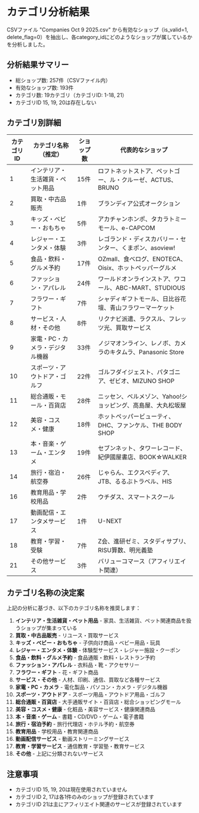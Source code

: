 # カテゴリ分析結果

CSVファイル "Companies Oct 9 2025.csv" から有効なショップ（is_valid=1, delete_flag=0）を抽出し、各category_idにどのようなショップが属しているかを分析しました。

## 分析結果サマリー

- 総ショップ数: 257件（CSVファイル内）
- 有効なショップ数: 193件
- カテゴリ数: 19カテゴリ（カテゴリID: 1-18, 21）
- カテゴリID 15, 19, 20は存在しない

## カテゴリ別詳細

| カテゴリID | カテゴリ名称（推定） | ショップ数 | 代表的なショップ |
|-----------|-------------------|-----------|----------------|
| 1 | インテリア・生活雑貨・ペット用品 | 15件 | ロフトネットストア、ペットゴー、ル・クルーゼ、ACTUS、BRUNO |
| 2 | 買取・中古品販売 | 1件 | ブランディア公式オークション |
| 3 | キッズ・ベビー・おもちゃ | 5件 | アカチャンホンポ、タカラトミーモール、e-CAPCOM |
| 4 | レジャー・エンタメ・体験 | 3件 | レゴランド・ディスカバリー・センター、くまポン、asoview! |
| 5 | 食品・飲料・グルメ予約 | 17件 | OZmall、食べログ、ENOTECA、Oisix、ホットペッパーグルメ |
| 6 | ファッション・アパレル | 24件 | ワールドオンラインストア、ワコール、ABC-MART、STUDIOUS |
| 7 | フラワー・ギフト | 7件 | シャディギフトモール、日比谷花壇、青山フラワーマーケット |
| 8 | サービス・人材・その他 | 8件 | リクナビ派遣、ラクスル、フレッツ光、買取サービス |
| 9 | 家電・PC・カメラ・デジタル機器 | 33件 | ノジマオンライン、レノボ、カメラのキタムラ、Panasonic Store |
| 10 | スポーツ・アウトドア・ゴルフ | 22件 | ゴルフダイジェスト、パタゴニア、ゼビオ、MIZUNO SHOP |
| 11 | 総合通販・モール・百貨店 | 28件 | ニッセン、ベルメゾン、Yahoo!ショッピング、高島屋、大丸松坂屋 |
| 12 | 美容・コスメ・健康 | 18件 | ホットペッパービューティ、DHC、ファンケル、THE BODY SHOP |
| 13 | 本・音楽・ゲーム・エンタメ | 19件 | セブンネット、タワーレコード、紀伊國屋書店、BOOK☆WALKER |
| 14 | 旅行・宿泊・航空券 | 26件 | じゃらん、エクスペディア、JTB、るるぶトラベル、HIS |
| 16 | 教育用品・学校用品 | 2件 | ウチダス、スマートスクール |
| 17 | 動画配信・エンタメサービス | 1件 | U-NEXT |
| 18 | 教育・学習・受験 | 7件 | Z会、進研ゼミ、スタディサプリ、RISU算数、明光義塾 |
| 21 | その他サービス | 3件 | バリューコマース（アフィリエイト関連） |

## カテゴリ名称の決定案

上記の分析に基づき、以下のカテゴリ名称を推奨します：

1. **インテリア・生活雑貨・ペット用品** - 家具、生活雑貨、ペット関連商品を扱うショップが集まっている
2. **買取・中古品販売** - リユース・買取サービス
3. **キッズ・ベビー・おもちゃ** - 子供向け商品・ベビー用品・玩具
4. **レジャー・エンタメ・体験** - 体験型サービス・レジャー施設・クーポン
5. **食品・飲料・グルメ予約** - 食品通販・飲料・レストラン予約
6. **ファッション・アパレル** - 衣料品・靴・アクセサリー
7. **フラワー・ギフト** - 花・ギフト商品
8. **サービス・その他** - 人材、印刷、通信、買取など各種サービス
9. **家電・PC・カメラ** - 電化製品・パソコン・カメラ・デジタル機器
10. **スポーツ・アウトドア** - スポーツ用品・アウトドア用品・ゴルフ
11. **総合通販・百貨店** - 大手通販サイト・百貨店・総合ショッピングモール
12. **美容・コスメ・健康** - 化粧品・美容サービス・健康関連商品
13. **本・音楽・ゲーム** - 書籍・CD/DVD・ゲーム・電子書籍
14. **旅行・宿泊予約** - 旅行代理店・ホテル予約・航空券
16. **教育用品** - 学校用品・教育関連商品
17. **動画配信サービス** - 動画ストリーミングサービス
18. **教育・学習サービス** - 通信教育・学習塾・教育サービス
21. **その他** - 上記に分類されないサービス

## 注意事項

- カテゴリID 15, 19, 20は現在使用されていません
- カテゴリID 2, 17は各1件のみのショップが登録されています
- カテゴリID 21は主にアフィリエイト関連のサービスが登録されています